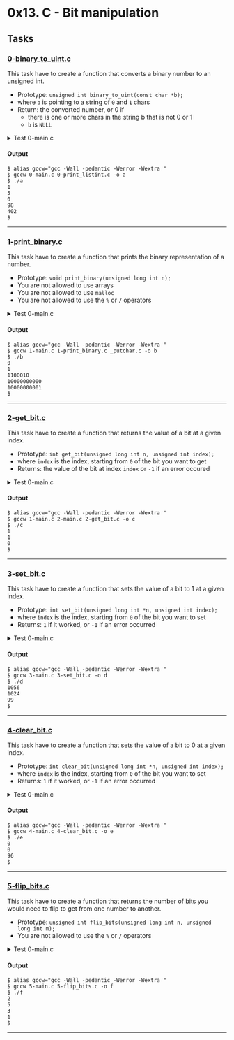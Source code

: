 # 0x13. C - Bit manipulation

## Tasks

### [0-binary_to_uint.c](./0-binary_to_uint.c)

This task have to create a function that converts a binary number to an unsigned int.

* Prototype: `unsigned int binary_to_uint(const char *b);`
* where `b` is pointing to a string of `0` and `1` chars
* Return: the converted number, or 0 if
    * there is one or more chars in the string b that is not 0 or 1
    * `b` is `NULL`

<details>
<summary>Test 0-main.c</summary>

```C
#include <stdio.h>
#include "holberton.h"

/**
 * main - check the code for Holberton School students.
 *
 * Return: Always 0.
 */
int main(void)
{
    unsigned int n;

    n = binary_to_uint("1");
    printf("%u\n", n);
    n = binary_to_uint("101");
    printf("%u\n", n);
    n = binary_to_uint("1e01");
    printf("%u\n", n);
    n = binary_to_uint("1100010");
    printf("%u\n", n);
    n = binary_to_uint("0000000000000000000110010010");
    printf("%u\n", n);
    return (0);
}
```

</details>

#### Output
```
$ alias gccw="gcc -Wall -pedantic -Werror -Wextra "
$ gccw 0-main.c 0-print_listint.c -o a
$ ./a 
1
5
0
98
402
$
```
---

### [1-print_binary.c](./1-print_binary.c)

This task have to create a function that prints the binary representation of a number.

* Prototype: `void print_binary(unsigned long int n);`
* You are not allowed to use arrays
* You are not allowed to use `malloc`
* You are not allowed to use the `%` or `/` operators

<details>
<summary>Test 0-main.c</summary>

```C
#include <stdio.h>
#include "holberton.h"

/**
 * main - check the code for Holberton School students.
 *
 * Return: Always 0.
 */
int main(void)
{
    print_binary(0);
    printf("\n");
    print_binary(1);
    printf("\n");
    print_binary(98);
    printf("\n");
    print_binary(1024);
    printf("\n");
    print_binary((1 << 10) + 1);
    printf("\n");
    return (0);
}
```

</details>

#### Output
```
$ alias gccw="gcc -Wall -pedantic -Werror -Wextra "
$ gccw 1-main.c 1-print_binary.c _putchar.c -o b
$ ./b
0
1
1100010
10000000000
10000000001
$
```
---

### [2-get_bit.c](./2-get_bit.c)

This task have to create a function that returns the value of a bit at a given index.

* Prototype: `int get_bit(unsigned long int n, unsigned int index);`
* where `index` is the index, starting from `0` of the bit you want to get
* Returns: the value of the bit at index `index` or `-1` if an error occured

<details>
<summary>Test 0-main.c</summary>

```C
#include <stdio.h>
#include "holberton.h"

/**
 * main - check the code for Holberton School students.
 *
 * Return: Always 0.
 */
int main(void)
{
    int n;

    n = get_bit(1024, 10);
    printf("%d\n", n);
    n = get_bit(98, 1);
    printf("%d\n", n);
    n = get_bit(1024, 0);
    printf("%d\n", n);
    return (0);
}
```

</details>

#### Output
```
$ alias gccw="gcc -Wall -pedantic -Werror -Wextra "
$ gccw 1-main.c 2-main.c 2-get_bit.c -o c 
$ ./c
1
1
0
$
```
---

### [3-set_bit.c](./3-set_bit.c)

This task have to create a function that sets the value of a bit to 1 at a given index.

* Prototype: `int set_bit(unsigned long int *n, unsigned int index);`
* where `index` is the index, starting from `0` of the bit you want to set
* Returns: `1` if it worked, or `-1` if an error occurred

<details>
<summary>Test 0-main.c</summary>

```C
#include <stdio.h>
#include "holberton.h"

/**
 * main - check the code for Holberton School students.
 *
 * Return: Always 0.
 */
int main(void)
{
    unsigned long int n;

    n = 1024;
    set_bit(&n, 5);
    printf("%lu\n", n);
    n = 0;
    set_bit(&n, 10);
    printf("%lu\n", n);
    n = 98;
    set_bit(&n, 0);
    printf("%lu\n", n);
    return (0);
}
```

</details>

#### Output
```
$ alias gccw="gcc -Wall -pedantic -Werror -Wextra "
$ gccw 3-main.c 3-set_bit.c -o d
$ ./d
1056
1024
99
$
```
---

### [4-clear_bit.c](./4-clear_bit.c)

This task have to create a function that sets the value of a bit to 0 at a given index.

* Prototype: `int clear_bit(unsigned long int *n, unsigned int index);`
* where `index` is the index, starting from `0` of the bit you want to set
* Returns: `1` if it worked, or `-1` if an error occurred

<details>
<summary>Test 0-main.c</summary>

```C
#include <stdio.h>
#include "holberton.h"

/**
 * main - check the code for Holberton School students.
 *
 * Return: Always 0.
 */
int main(void)
{
    unsigned long int n;

    n = 1024;
    clear_bit(&n, 10);
    printf("%lu\n", n);
    n = 0;
    clear_bit(&n, 10);
    printf("%lu\n", n);
    n = 98;
    clear_bit(&n, 1);
    printf("%lu\n", n);
    return (0);
}
```

</details>

#### Output
```
$ alias gccw="gcc -Wall -pedantic -Werror -Wextra "
$ gccw 4-main.c 4-clear_bit.c -o e
$ ./e
0
0
96
$
```
---

### [5-flip_bits.c](./5-flip_bits.c)

This task have to create a function that returns the number of bits you would need to flip to get from one number to another.

* Prototype: `unsigned int flip_bits(unsigned long int n, unsigned long int m);`
* You are not allowed to use the `%` or `/` operators

<details>
<summary>Test 0-main.c</summary>

```C
#include <stdio.h>
#include "holberton.h"

/**
 * main - check the code for Holberton School students.
 *
 * Return: Always 0.
 */
int main(void)
{
    unsigned int n;

    n = flip_bits(1024, 1);
    printf("%u\n", n);
    n = flip_bits(402, 98);
    printf("%u\n", n);
    n = flip_bits(1024, 3);
    printf("%u\n", n);
    n = flip_bits(1024, 1025);
    printf("%u\n", n);
    return (0);
}
```

</details>

#### Output
```
$ alias gccw="gcc -Wall -pedantic -Werror -Wextra "
$ gccw 5-main.c 5-flip_bits.c -o f
$ ./f
2
5
3
1
$
```
---



